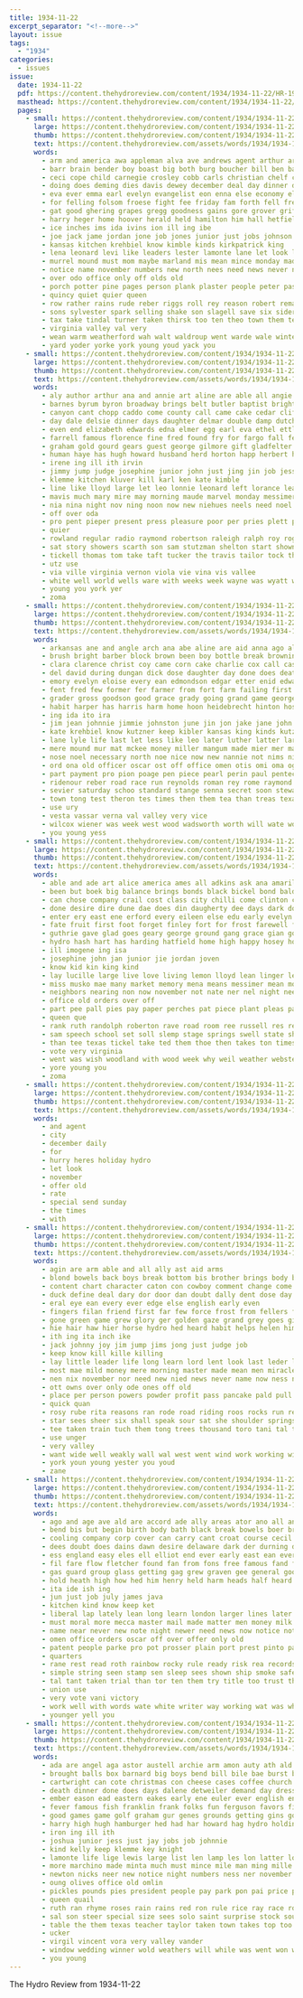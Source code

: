 ```yaml
---
title: 1934-11-22
excerpt_separator: "<!--more-->"
layout: issue
tags:
  - "1934"
categories:
  - issues
issue:
  date: 1934-11-22
  pdf: https://content.thehydroreview.com/content/1934/1934-11-22/HR-1934-11-22.pdf
  masthead: https://content.thehydroreview.com/content/1934/1934-11-22/masthead/HR-1934-11-22.jpg
  pages:
    - small: https://content.thehydroreview.com/content/1934/1934-11-22/small/HR-1934-11-22-01.jpg
      large: https://content.thehydroreview.com/content/1934/1934-11-22/large/HR-1934-11-22-01.jpg
      thumb: https://content.thehydroreview.com/content/1934/1934-11-22/thumbnails/HR-1934-11-22-01.jpg
      text: https://content.thehydroreview.com/assets/words/1934/1934-11-22/HR-1934-11-22-01.txt
      words:
        - arm and america awa appleman alva ave andrews agent arthur ard arent aid adolph ata auxier ala art audi archie artie andy albert all armstrong abe are
        - barr brain bender boy boast big both burg boucher bill ben bath books bones best better began boa been buys begin belong baptist back beulah box bonus bar bolster boschert bickell bank boorse bell but brought bible beat buy buell born bishop blaine butler
        - ceci cope child carnegie crosley cobb carls christian chelf charles car company cleo chant church coss comes christ close cost county con cedar claflin can cossey claus christine clinton cones cody christians cant city cartwright coats crown clyde come channell class chance chamber chief
        - doing does deming dies davis dewey december deal day dinner done daughter ditmore during days doyle duck duckworth dan dungan double detweiler down duet dooley
        - eva ever emma earl evelyn evangelist eon enna else economy elmer enter ear end entz edgar epperly every even emil eakin ene eileen
        - for felling folsom froese fight fee friday fam forth fell freshman fort fields fer fost flowers fall frame fillmore fred frank farra flansburg field folks fargo first fresh far from fare few fine farm fete force favorite fie falling frost free fairly
        - gat good ghering grapes gregg goodness gains gore grover griffin going gain george grounds gave gift goo grand getting glidewell given glen gerry
        - harry heger home hoover herald held hamilton him hall hetfield hose hamlet hinton hidden hydro hume has hugh holsopple high hort hatfield hunting hell heaton howard hardware henke honor horse hand hind head herndon hour holiday her heidebrecht house heineman harl had hurt henry hamons hosp hee hey hay herb
        - ice inches ims ida ivins ion ill ing ibe
        - joe jack jame jordan jone job jones junior just jobs johnson judge john jennie jess joins jerve january johnston
        - kansas kitchen krehbiel know kimble kinds kirkpatrick king
        - lena leonard levi like leaders lester lamonte lane let look low life list laughter later lick lydia loc lottie light ley large lose ling last lemon lead luella living leveque lucile
        - murrel mound must mom maybe marland mis mean mince monday madland mas mission math most mayers martha mir may mee morning mail many mayer marsh majors made members mons much march miss mose mont mills mildred man mark miller more maxine mary mabel matter
        - notice name november numbers new north nees need news never night neeley nett near names not now nicely neels neal necessary nearing
        - over odo office only off olds old
        - porch potter pine pages person plank plaster people peter paso pay pounds present past price patterson part pleasant per pankratz paper pee pense perle peel poage pula place parsonage pete press pentecost perfect painting pie pro pullen pastor pat pitzer pound
        - quincy quiet quier queen
        - row rather rains rude reber riggs roll rey reason robert remark ring red ridge rest rain ralph ran rowland roosevelt roy rogers room run raetz read rom rabb ridenour royal ross rate ruth rien
        - sons sylvester spark selling shake son slagell save six sider state stick sing supper stange said slight stand south store seen special suits sier ser stores soon saving strack stafford string sunda stevens span seed send song seer stutzman slemp sherman sunday sell schoo shank see sam skull stockton size smith saturday service santa she sun sudo side sparks schantz school sion senior second
        - tax take tindal turner taken thirsk too ten theo town them teen then talk truly tell takes threats teach theron tucker tag thomason tailor the towns tree trom tickell tate texas test tomlin tom than
        - virginia valley val very
        - wean warm weatherford wah walt waldroup went warde wale winter wil wayne weather wei winning will work well wind wadd williams waller worth was wish wheat west win wells winkler week white while with why wonder want wilma weeks
        - yard yoder yorke york young youd yack you
    - small: https://content.thehydroreview.com/content/1934/1934-11-22/small/HR-1934-11-22-02.jpg
      large: https://content.thehydroreview.com/content/1934/1934-11-22/large/HR-1934-11-22-02.jpg
      thumb: https://content.thehydroreview.com/content/1934/1934-11-22/thumbnails/HR-1934-11-22-02.jpg
      text: https://content.thehydroreview.com/assets/words/1934/1934-11-22/HR-1934-11-22-02.txt
      words:
        - aly author arthur ana and annie art aline are able all angie appleman alice
        - barnes byrum byron broadway brings belt butler baptist bright bascom ball bickel beulah big barber ben blum bert business brother bernice bill blanch better buddy box both billy been bethel bryson bahney
        - canyon cant chopp caddo come county call came cake cedar cliff cox caller cloudy chairs christina cold cassie cream cattle charlie chism clinton clark charles cody city carrier clifford church christmas claude cotton can clair
        - day dale delsie dinner days daughter delmar double damp dutch daughters durante
        - even end elizabeth edwards edna elmer egg earl eva ethel ettleman ems eileen ernest ent evelyn emery
        - farrell famous florence fine fred found fry for fargo fall few friday fay from fail face frank faye floyd
        - graham gold gourd gears guest george gilmore gift gladfelter guard gram given good
        - human haye has hugh howard husband herd horton happ herbert hon hyde hardware homes how herndon hainline harold hort harry holden hom harris hymer house hamilton her hinton hubert home hume helen hydro health
        - irene ing ill ith irvin
        - jimmy jump judge josephine junior john just jing jin job jessie jorn jersey jack johnson
        - klemme kitchen kluver kill karl ken kate kimble
        - line like lloyd large let leo lonnie leonard left lorance lea ler levi low little logan leroy lee last look lack
        - mavis much mary mire may morning maude marvel monday messimer morris miler mack miller man mis money many messer maynard mond mest mineral mittie marjorie marion maguire magnolia miss
        - nia nina night nov ning noon now new niehues neels need noel november newton news nelson nowka nast nearing
        - off over oda
        - pro pent pieper present press pleasure poor per pries plett pitzer price porter place perfect pee
        - quier
        - rowland regular radio raymond robertson raleigh ralph roy rogers robert roselle reber russell reynolds rent roof rose royal rust richardson real randolph rudy row
        - sat story showers scarth son sam stutzman shelton start shown spain short seen saturday sutton service sons sua sunday ship schoo seven sandlin singles show set store sun supper strong station stout sparks shew sister
        - tickell thomas tom take taft tucker the travis tailor tock them thi treat triplett texas tobe takes tim till town theo
        - utz use
        - via ville virginia vernon viola vie vina vis vallee
        - white well world wells ware with weeks week wayne was wyatt wall while win winter work will warren wee weather walter went woosley whit wheat workman
        - young you york yer
        - zoma
    - small: https://content.thehydroreview.com/content/1934/1934-11-22/small/HR-1934-11-22-03.jpg
      large: https://content.thehydroreview.com/content/1934/1934-11-22/large/HR-1934-11-22-03.jpg
      thumb: https://content.thehydroreview.com/content/1934/1934-11-22/thumbnails/HR-1934-11-22-03.jpg
      text: https://content.thehydroreview.com/assets/words/1934/1934-11-22/HR-1934-11-22-03.txt
      words:
        - arkansas ane and angle arch ana abe aline are aid anna ago all amarillo amos ashton armstrong august ask
        - brush bright barber block brown been boy bottle break browning bell blind buys ben bill bore bartgis blum back born business billy baby bowels but brothers brie byron bank brother
        - clara clarence christ coy came corn cake charlie cox call cash cea cane can cecil change cry church cold cant come cossey cobb chamber cole carney current caddo courage clear channel cope crawford city cause charles county cook chance
        - del david during dungan dick dose daughter day done does death days dolly doris dunnington doing director dinner delay dan dumas december
        - emory evelyn eloise every ean edmondson edgar etter enid edwards ever epperly elk enders euler eash elder eva estes entz even emil
        - fent fred few former fer farmer from fort farm failing first frank ford floer florence francis friday friends found foss flowers for flora fine fellow funck
        - grader gross goodson good grace grady going grand game george gress gregg greeson glad getting gene gies gladys geary
        - habit harper has harris harm home hoon heidebrecht hinton host hopewell ham hydro him her hands henry hatfield had hole haywood hazel hing herndon harry herman heres helen high heart howerton
        - ing ida ito ira
        - jim jean johnnie jimmie johnston june jin jon jake jane john johns
        - kate krehbiel know kutzner keep kibler kansas king kinds kutz
        - lane lyle life last let less like leo later luther latter large lee lew lake look little longer
        - mere mound mur mat mckee money miller mangum made mier mer market mervin monday marjorie mas mineral mabel man many marcrum might morning mcalester mol mou mis most miss
        - nose noel necessary north noe nice now new nannie not nims nicely november nelson near night neeley need nines nash ner nees never news
        - ord ona old officer oscar ost off office omen otis omi oma oglesby only opal
        - part payment pro pion poage pen piece pearl perin paul pentecost pork pie pretty prost place pullen people patience president past pure prior press pleasant par pay
        - ridenour reber road race run reynolds roman rey rome raymond robbins riley rouse roy regular rex reva res ruth russell ridge ret
        - sevier saturday schoo standard stange senna secret soon steward safe smith seen say springs stephenson surplus sells south simmons strong state seem son sister subject summerfield spain sane surprise still sine sutton see small simpson sie service school shipp she sink suit susie spring sai scott start sam slagell sale shown showers sun shows sunday sat short
        - town tong test theron tes times then them tea than treas texas till the take
        - use ury
        - vesta vassar verna val valley very vice
        - wilcox wiener was week west wood wadsworth worth will wate work wait went wilhelm william white way wilma while wilhelms winifred world weatherford wes with williams wife willard welcome wees
        - you young yess
    - small: https://content.thehydroreview.com/content/1934/1934-11-22/small/HR-1934-11-22-04.jpg
      large: https://content.thehydroreview.com/content/1934/1934-11-22/large/HR-1934-11-22-04.jpg
      thumb: https://content.thehydroreview.com/content/1934/1934-11-22/thumbnails/HR-1934-11-22-04.jpg
      text: https://content.thehydroreview.com/assets/words/1934/1934-11-22/HR-1934-11-22-04.txt
      words:
        - able and ade art alice america ames all adkins ask ana amarillo ast aid are
        - been but boek big balance brings bonds black bickel bond balden bair bis bill business bands butera both beer bunch buy bown bring beg beau bye bate bound
        - can chose company crail cost class city chilli come clinton charles creed colorado comes corn coffee cobb cruse cay cecil close cos cation crown cook craw choice christine con county college
        - done desire dire dune dae does din daugherty dee days dark down deep dress drop deal deter dove dette devine during darko director dinner day daughter
        - enter ery east ene erford every eileen else edu early evelyn enea eros erp
        - fate fruit first foot forget finley fort for frost farewell field fees friday from fred fam friends frank fine flowers folks fight flight farm fair friend fill freshman fund
        - guthrie gave glad goes geary george ground gang grace gian good games going genta gia gener given gourd grounds
        - hydro hash hart has harding hatfield home high happy hosey hone hall hair hinton hai halls hikes her hea hamilton hour had head hould held how hand
        - ill imogene ing isa
        - josephine john jan junior jie jordan joven
        - know kid kin king kind
        - lay lucille large live love living lemon lloyd lean linger lena lunch lasley light lage lind life leonard leader last let lord lynch lemme
        - miss musko mae many market memory mena means messimer mean monday man matter mervin more mapel made marie members miles most mildred maxine
        - neighbors nearing non now november not nate ner nel night need never necessary new near noel
        - office old orders over off
        - part pee pall pies pay paper perches pat piece plant pleas passe place president person power patch people pie
        - queen que
        - rank ruth randolph roberton rave road room ree russell res real ready robert rest renae race
        - sam speech school set soll slemp stage springs swell state shave sone sister street senior short shows see sunday song south sun saturday sell show straight she say seis star such sie service student sand sees sue sauce ship study sou stange son summer saw sport
        - than tee texas tickel take ted them thoe then takes ton times tucker town tam till thi thing taman talkington turke turn the
        - vote very virginia
        - went was wish woodland with wood week why weil weather webster want wate wells work wheat worst way well word wykert won weatherford whiston will
        - yore young you
        - zoma
    - small: https://content.thehydroreview.com/content/1934/1934-11-22/small/HR-1934-11-22-05.jpg
      large: https://content.thehydroreview.com/content/1934/1934-11-22/large/HR-1934-11-22-05.jpg
      thumb: https://content.thehydroreview.com/content/1934/1934-11-22/thumbnails/HR-1934-11-22-05.jpg
      text: https://content.thehydroreview.com/assets/words/1934/1934-11-22/HR-1934-11-22-05.txt
      words:
        - and agent
        - city
        - december daily
        - for
        - hurry heres holiday hydro
        - let look
        - november
        - offer old
        - rate
        - special send sunday
        - the times
        - with
    - small: https://content.thehydroreview.com/content/1934/1934-11-22/small/HR-1934-11-22-06.jpg
      large: https://content.thehydroreview.com/content/1934/1934-11-22/large/HR-1934-11-22-06.jpg
      thumb: https://content.thehydroreview.com/content/1934/1934-11-22/thumbnails/HR-1934-11-22-06.jpg
      text: https://content.thehydroreview.com/assets/words/1934/1934-11-22/HR-1934-11-22-06.txt
      words:
        - agin are arm able and all ally ast aid arms
        - blond bowels back boys break bottom bis brother brings body begin barn brought brooks bernie best blue bill but barnes box bally blouse been big business boss bio bench bound bible
        - content chart character caton con cowboy comment change come crete christian chief cant cat combo care child cabin christ cast course came cold cause certain can cattle cook
        - duck define deal dary dor door dan doubt dally dent dose day down dering daring double dark days dae
        - eral eye ean every ever edge else english early even
        - fingers filan friend first far few force frost from fellers for fame feld face fear fast fair fil full fire fallen forward fore fall freer fitzwater
        - gone green game grew glory ger golden gaze grand grey goes gift goin ginger ground gallop given grace guest glad gold gave globe good gain glimpse
        - hie hair haw hier horse hydro hed heard habit helps helen him has herrick happy harbor hare hay hank hen hills hard harder hands hurt harm hass home hood head her held hand hays hide hold honor hes how herr hour high hundred had
        - ith ing ita inch ike
        - jack johnny joy jim jump jims jong just judge job
        - keep know kill kille killing
        - lay little leader life long learn lord lent look last leder longer line love later looker luck leat lines left lesson let living level loose leash lot large like lower
        - most mae mild money mere morning master made mean men miracle mones mak magazine maj much many moody more mass may man must miss
        - nen nix november nor need new nied news never name now ness not nover night
        - ott owns over only ode ones off old
        - place per person powers powder profit pass pancake pald pull polt pride pick part public pany patience pack pretty pleasant
        - quick quan
        - rosy rube rita reasons ran rode road riding roos rocks run ready rocky roll ranch robbers red risk reason rub
        - star sees sheer six shall speak sour sat she shoulder springs sult size shore start sense saw steep strength state swift stant sing seem send steward simple street stead style short steady stone such strike seen stage shows slight second struck sewing servant sweet sister summers service side stamps slow small share safe sharp shake soon show ship stride stock stick supper sovereign sand said seed see silence sho strong say sor sum smiles
        - tee taken train tuch them tong trees thousand toro tani tal thet take the till talent tell team trom toward then than thou table thing tho thar try tor
        - use unger
        - very valley
        - want wide well weakly wall wal west went wind work working with while wish will water was words wearing write western win wiggs wonder won way why
        - york youn young yester you youd
        - zane
    - small: https://content.thehydroreview.com/content/1934/1934-11-22/small/HR-1934-11-22-07.jpg
      large: https://content.thehydroreview.com/content/1934/1934-11-22/large/HR-1934-11-22-07.jpg
      thumb: https://content.thehydroreview.com/content/1934/1934-11-22/thumbnails/HR-1934-11-22-07.jpg
      text: https://content.thehydroreview.com/assets/words/1934/1934-11-22/HR-1934-11-22-07.txt
      words:
        - ago and age ave ald are accord ade ally areas ator ano all anne able
        - bend bis but begin birth body bath black break bowels boer brush best began below bonnet bode bathe bright bers better battle bertron blind been bulk blood ber bran back business bruckart bounds ball both bile
        - cooling company corp cover can carry cant croat course cecil change coffee cold conser come certain corne call congress craft con city cons creek corner comer cause cream court clark close cana came cost cutting
        - dees doubt does dains dawn desire delaware dark der durning days down doctor drag danger deas delay deal demo during dry day don
        - ess england easy eles ell elliot end ever early east ean every
        - fil fare flow fletcher found fan from fons free famous fand fly favor fill few fine face far figures freely first fox fair full forward for forty friends fall
        - gas guard group glass getting gag grew graven gee general good gather
        - hold heath high how hed him henry held harm heads half heard holder hope has hurry hag hollywood had health human hun hydro heal holton house hole hastings
        - ita ide ish ing
        - jun just job july james java
        - kitchen kind know keep ket
        - liberal lap lately lean long learn london larger lines later less lary lose like lack last leaders loss low lon louis lone leader large line left leal
        - must moral more mecca master mail made matter men money milk manu most mote mark members may man meals mar malo million main malden milder mean magic mase mal mountain many magazine middle mey mich males
        - name near never new note night newer need news now notice not necessary nation nose
        - omen office orders oscar off over offer only old
        - patent people parke pro pot prosser plain port prest pinto pai pane power persons president pesta place points pat ply pass per pretty part proud post proe pong proper
        - quarters
        - rane rest read roth rainbow rocky rule ready risk rea records remedies rob rise roof rad roosevelt reveal river rather reason
        - simple string seen stamp sen sleep sees shown ship smoke safe stream six session stone stamps sup supply school soap send switch staff sae sang such story states sible sary street say seems sturdy show slow shows smith sweet sales stem side stones south said swallow solid service
        - tal tant taken trial than tor ten them try title too trust then tost trodden threat tha tobe tones tom treat tie the tas
        - union use
        - very vote vani victory
        - work well with words wate white writer way working wat was why wear warm western watch wash worlds william washington wetmore wheat west weeks went weak wilch while word want wende will walker whiten wall water worn
        - younger yell you
    - small: https://content.thehydroreview.com/content/1934/1934-11-22/small/HR-1934-11-22-08.jpg
      large: https://content.thehydroreview.com/content/1934/1934-11-22/large/HR-1934-11-22-08.jpg
      thumb: https://content.thehydroreview.com/content/1934/1934-11-22/thumbnails/HR-1934-11-22-08.jpg
      text: https://content.thehydroreview.com/assets/words/1934/1934-11-22/HR-1934-11-22-08.txt
      words:
        - ada are angel aga astor austell archie arm amon auty ath ald and art auxier all ago ane
        - brought balls box barnard big boys bend bill bile bae burst below banks bride bring buys beale best byrum bright buckmaster brother brides barn ber brush bulla butter baby but bulk bread been bridegroom ben beverly baptist bei bidding bie
        - cartwright can cote christmas con cheese cases coffee church cake cal card care coma choe cash curley call certain company close carr christian cream curly come cause course campa city credit cordial class clock
        - death dinner done does days dalene detweiler demand day dressing down dill during dec denen dance
        - ember eason ead eastern eakes early ene euler ever english end elmer emerald every esta east
        - fever famous fish franklin frank folks fun ferguson favors finger farm friday fins far fin few fallen folds fancy fine felt fred fer from full fellow fresh first friends for fail
        - good games game golf graham gur genes grounds getting gins going guitar greeson gas group gave gone given grapes glidewell gin
        - harry high hugh hamburger hed had har howard hag hydro holding hon hall honor haye hing has hour holder house haskell heineman herndon hamm horse home hand heir heads head
        - iron ing ill ith
        - joshua junior jess just jay jobs job johnnie
        - kind kelly keep klemme key knight
        - lamonte life lige lewis large list len lamp les lon latter long laken loyal letter lights late lea left lose lar lay lady lone little living lester
        - more marchino made minta much must mince mile man ming mille mand many miss money middle most mer market meine milk marland means miller monday mag
        - newton nicks neer new notice night numbers ness ner november nation nove not
        - oung olives office old omlin
        - pickles pounds pies president people pay park pon pai price part peery pie pipes page pauline public present pick pure pump pas pound pink paper pleasant peaches pack place per pose payment
        - queen quail
        - ruth ran rhyme roses rain rains red ron rule rice ray race roof rate room ring run reason
        - sal son steer special size sees solo saint surprise stock sour sir state school speech she small sunday summerfield sai see sue sembly sweet service shell still spring sale sylvester such store sat song star solid standard seen sam summer springfield sparks saturday sulton shower supper
        - table the them texas teacher taylor taken town takes top too tuna take tap tucker than talo
        - ucker
        - virgil vincent vora very valley vander
        - window wedding winner wold weathers will while was went won wood week write well warning want wie white with west welcome
        - you young
---
```


The Hydro Review from 1934-11-22

<!--more-->


